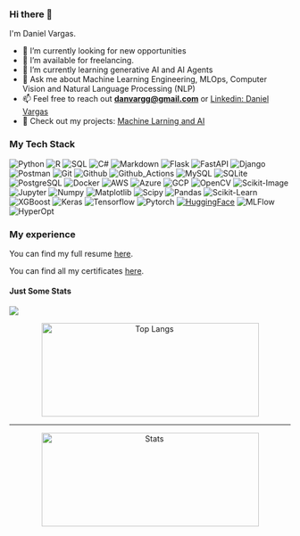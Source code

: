 ### Hi there 👋

I'm Daniel Vargas.

- 🔭 I’m currently looking for new opportunities
- 🤝 I’m available for freelancing.
- 🌱 I’m currently learning generative AI and AI Agents
- 💬 Ask me about Machine Learning Engineering, MLOps, Computer Vision and Natural Language Processing (NLP)
- 📫 Feel free to reach out **<danvargg@gmail.com>** or [Linkedin: Daniel Vargas](https://www.linkedin.com/in/danvargg/)
- 📝 Check out my projects: [Machine Larning and AI](https://github.com/danvargg/danvargg/blob/main/docs/projects/README.md)

### My Tech Stack

![Python](https://img.shields.io/badge/-Python-000000?style=flat&logo=Python)
![R](https://img.shields.io/badge/-R-000000?style=flat&logo=R)
![SQL](https://img.shields.io/badge/-SQL-000000?style=flat&logo=SQL)
![C#](https://img.shields.io/badge/-CS-000000?style=flat&logo=CSharp)
![Markdown](https://img.shields.io/badge/-Markdown-000000?style=flat&logo=Markdown)
![Flask](https://img.shields.io/badge/-Flask-000000?style=flat&logo=Flask)
![FastAPI](https://img.shields.io/badge/-FastAPI-000000?style=flat&logo=FastAPI)
![Django](https://img.shields.io/badge/-Django-000000?style=flat&logo=Django)
![Postman](https://img.shields.io/badge/-Postman-000000?style=flat&logo=Postman)
![Git](https://img.shields.io/badge/-Git-000000?style=flat&logo=Git)
![Github](https://img.shields.io/badge/-Github-000000?style=flat&logo=Github)
![Github_Actions](https://img.shields.io/badge/-Github_Actions-000000?style=flat&logo=githubactions)
![MySQL](https://img.shields.io/badge/-MySQL-000000?style=flat&logo=MySQL)
![SQLite](https://img.shields.io/badge/-SQLite-000000?style=flat&logo=SQLite)
![PostgreSQL](https://img.shields.io/badge/-PostgreSQL-000000?style=flat&logo=PostgreSQL)
![Docker](https://img.shields.io/badge/-Docker-000000?style=flat&logo=Docker)
![AWS](https://img.shields.io/badge/-AWS-000000?style=flat&logo=amazonaws)
![Azure](https://img.shields.io/badge/-Azure-000000?style=flat&logo=microsoft-azure)
![GCP](https://img.shields.io/badge/-GCP-000000?style=flat&logo=googlecloud)
![OpenCV](https://img.shields.io/badge/-OpenCV-000000?style=flat&logo=OpenCV)
![Scikit-Image](https://img.shields.io/badge/-Scikit_image-000000?style=flat&logo=Scikit-Image)
![Jupyter](https://img.shields.io/badge/-Jupyter-000000?style=flat&logo=Jupyter)
![Numpy](https://img.shields.io/badge/-Numpy-000000?style=flat&logo=Numpy)
![Matplotlib](https://img.shields.io/badge/-Matplotlib-000000?style=flat&logo=Matplotlib)
![Scipy](https://img.shields.io/badge/-Scipy-000000?style=flat&logo=Scipy)
![Pandas](https://img.shields.io/badge/-Pandas-000000?style=flat&logo=Pandas)
![Scikit-Learn](https://img.shields.io/badge/-Scikit_Learn-000000?style=flat&logo=Scikit-Learn)
![XGBoost](https://img.shields.io/badge/-XGBoost-000000?style=flat&logo=XGBoost)
![Keras](https://img.shields.io/badge/-Keras-000000?style=flat&logo=Keras)
![Tensorflow](https://img.shields.io/badge/-Tensorflow-000000?style=flat&logo=Tensorflow)
![Pytorch](https://img.shields.io/badge/-Pytorch-000000?style=flat&logo=Pytorch)
[![HuggingFace](https://img.shields.io/badge/%F0%9F%A4%97-Hugging%20Face-black)](
https://huggingface.co/models?filter=keytotext)
![MLFlow](https://img.shields.io/badge/-MLFlow-000000?style=flat&logo=mlflow)
![HyperOpt](https://img.shields.io/badge/-HyperOpt-000000?style=flat&logo=hyperopt)

### My experience

You can find my full resume [here](https://github.com/danvargg/danvargg/blob/main/docs/dv_cv_2024.docx).

You can find all my certificates [here](https://github.com/danvargg/danvargg/tree/main/docs/certificates).

#### Just Some Stats

[![](https://komarev.com/ghpvc/?username=danvargg&color=yellow)](
https://github.com/antonkomarev/github-profile-views-counter
)

<div style="text-align:center">
  <a href="https://github.com/anuraghazra/github-readme-stats">
    <img align="center" src="https://github-readme-stats.vercel.app/api/top-langs/?username=danvargg&layout=compact&theme=dark" alt="Top Langs" width="389px" height="168" />
  </a>
</div>

---

<div style="text-align:center">
  <a href="https://github.com/anuraghazra/github-readme-stats">
    <img align="center" src="https://github-readme-stats.vercel.app/api?username=danvargg&layout=compact&theme=dark&show_icons=true" alt="Stats" width="389px" height="168" />
  </a>
</div>
